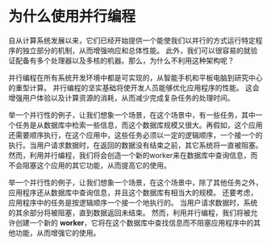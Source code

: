 # 为什么使用并行编程

自从计算系统发展以来，它们已经开始提供一个能使我们以并行的方式运行特定程序的独立部分的机制，从而增强响应和总体性能。 此外，我们可以很容易的就验证配备有多个处理器以及多核的机器。那么，为什么不利用这种架构呢？

并行编程在所有系统开发环境中都是可实现的，从智能手机和平板电脑到研究中心的重型计算。 并行编程的坚实基础将使开发人员能够优化应用程序的性能。 这会增强用户体验以及计算资源的消耗，从而减少完成复杂任务的处理时间。

举一个并行性的例子，让我们想象一个场景，在这个场景中，有一些任务，其中一个任务是从数据库中检索一些信息，而这个数据库规模又很大。再假如，这个应用还需要顺序执行，在这个应用中，这些任务必须以一定的逻辑顺序，一个接一个的执行。当用户请求数据时，在返回的数据没有结束之前，其它系统将一直被阻塞。然而，利用并行编程，我们将会创造一个新的worker来在数据库中查询信息，而不会阻塞这个应用的其它功能，从而提高它的使用。

举一个并行性的例子，让我们想象一个场景，在这个场景中，除了其他任务之外，应用程序还从数据库中查询信息，并且这个数据库有相当大的规模。 还要考虑，应用程序中的任务是按逻辑顺序一个接一个地执行的。 当用户请求数据时，系统的其余部分将被阻塞，直到数据返回未结束。 然而，利用并行编程，我们将被允许创建一个新的 **worker**，它将在这个数据库中查找信息而不阻塞应用程序中的其他功能，从而增强它的使用。

